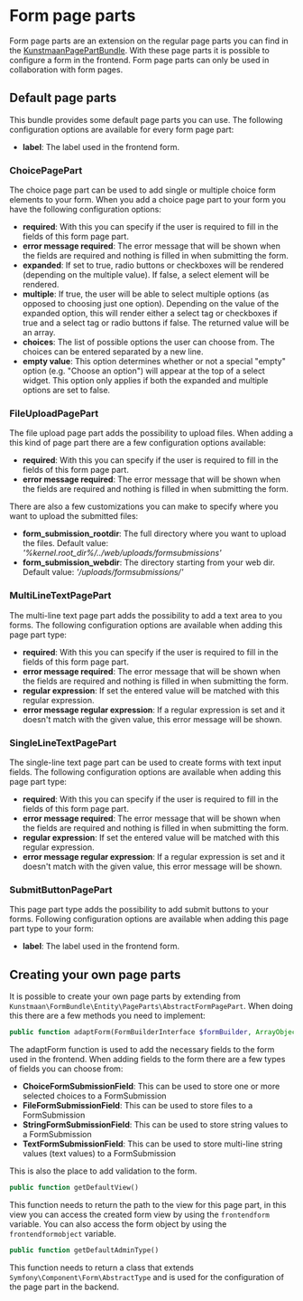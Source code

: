 # Form page parts
Form page parts are an extension on the regular page parts you can find in the [KunstmaanPagePartBundle](https://github.com/Kunstmaan/KunstmaanPagePartBundle). With these page parts it is possible to configure a form in the frontend. Form page parts can only be used in collaboration with form pages.

## Default page parts
This bundle provides some default page parts you can use. The following configuration options are available for every form page part:

* **label**: The label used in the frontend form.

### ChoicePagePart
The choice page part can be used to add single or multiple choice form elements to your form. When you add a choice page part to your form you have the following configuration options:

* **required**: With this you can specify if the user is required to fill in the fields of this form page part.
* **error message required**: The error message that will be shown when the fields are required and nothing is filled in when submitting the form.
* **expanded**: If set to true, radio buttons or checkboxes will be rendered (depending on the multiple value). If false, a select element will be rendered.
* **multiple**: If true, the user will be able to select multiple options (as opposed to choosing just one option). Depending on the value of the expanded option, this will render either a select tag or checkboxes if true and a select tag or radio buttons if false. The returned value will be an array.
* **choices**: The list of possible options the user can choose from. The choices can be entered separated by a new line.
* **empty value**: This option determines whether or not a special "empty" option (e.g. "Choose an option") will appear at the top of a select widget. This option only applies if both the expanded and multiple options are set to false.

### FileUploadPagePart
The file upload page part adds the possibility to upload files. When adding a this kind of page part there are a few configuration options available:

* **required**: With this you can specify if the user is required to fill in the fields of this form page part.
* **error message required**: The error message that will be shown when the fields are required and nothing is filled in when submitting the form.

There are also a few customizations you can make to specify where you want to upload the submitted files:

* **form_submission_rootdir**: The full directory where you want to upload the files. Default value: *'%kernel.root_dir%/../web/uploads/formsubmissions'*
* **form_submission_webdir**: The directory starting from your web dir. Default value: *'/uploads/formsubmissions/'*

### MultiLineTextPagePart
The multi-line text page part adds the possibility to add a text area to you forms. The following configuration options are available when adding this page part type:

* **required**: With this you can specify if the user is required to fill in the fields of this form page part.
* **error message required**: The error message that will be shown when the fields are required and nothing is filled in when submitting the form.
* **regular expression**: If set the entered value will be matched with this regular expression.
* **error message regular expression**: If a regular expression is set and it doesn't match with the given value, this error message will be shown.

### SingleLineTextPagePart
The single-line text page part can be used to create forms with text input fields. The following configuration options are available when adding this page part type:

* **required**: With this you can specify if the user is required to fill in the fields of this form page part.
* **error message required**: The error message that will be shown when the fields are required and nothing is filled in when submitting the form.
* **regular expression**: If set the entered value will be matched with this regular expression.
* **error message regular expression**: If a regular expression is set and it doesn't match with the given value, this error message will be shown.

### SubmitButtonPagePart
This page part type adds the possibility to add submit buttons to your forms. Following configuration options are available when adding this page part type to your form:

* **label**: The label used in the frontend form.

## Creating your own page parts
It is possible to create your own page parts by extending from `Kunstmaan\FormBundle\Entity\PageParts\AbstractFormPagePart`. When doing this there are a few methods you need to implement:

```php
public function adaptForm(FormBuilderInterface $formBuilder, ArrayObject $fields);
```
The adaptForm function is used to add the necessary fields to the form used in the frontend. When adding fields to the form there are a few types of fields you can choose from: 

* **ChoiceFormSubmissionField**: This can be used to store one or more selected choices to a FormSubmission
* **FileFormSubmissionField**: This can be used to store files to a FormSubmission
* **StringFormSubmissionField**: This can be used to store string values to a FormSubmission
* **TextFormSubmissionField**: This can be used to store multi-line string values (text values) to a FormSubmission

This is also the place to add validation to the form.

```php
public function getDefaultView()
```
This function needs to return the path to the view for this page part, in this view you can access the created form view by using the `frontendform` variable. You can also access the form object by using the `frontendformobject` variable.

```php
public function getDefaultAdminType()
```
This function needs to return a class that extends `Symfony\Component\Form\AbstractType` and is used for the configuration of the page part in the backend.